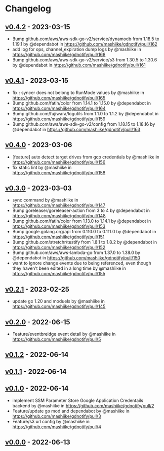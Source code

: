 # Changelog

## [v0.4.2](https://github.com/mashiike/gdnotify/compare/v0.4.1...v0.4.2) - 2023-03-15
- Bump github.com/aws/aws-sdk-go-v2/service/dynamodb from 1.18.5 to 1.19.1 by @dependabot in https://github.com/mashiike/gdnotify/pull/162
- add log for ops, channel_expiration dump logs by @mashiike in https://github.com/mashiike/gdnotify/pull/168
- Bump github.com/aws/aws-sdk-go-v2/service/s3 from 1.30.5 to 1.30.6 by @dependabot in https://github.com/mashiike/gdnotify/pull/161

## [v0.4.1](https://github.com/mashiike/gdnotify/compare/v0.4.0...v0.4.1) - 2023-03-15
- fix : syncer does not belong to RunMode values by @mashiike in https://github.com/mashiike/gdnotify/pull/165
- Bump github.com/fatih/color from 1.14.1 to 1.15.0 by @dependabot in https://github.com/mashiike/gdnotify/pull/164
- Bump github.com/fujiwara/logutils from 1.1.0 to 1.1.2 by @dependabot in https://github.com/mashiike/gdnotify/pull/159
- Bump github.com/aws/aws-sdk-go-v2/config from 1.18.15 to 1.18.16 by @dependabot in https://github.com/mashiike/gdnotify/pull/163

## [v0.4.0](https://github.com/mashiike/gdnotify/compare/v0.3.0...v0.4.0) - 2023-03-06
- [feature] auto detect target drives from gcp credentials by @mashiike in https://github.com/mashiike/gdnotify/pull/156
- fix static lint by @mashiike in https://github.com/mashiike/gdnotify/pull/158

## [v0.3.0](https://github.com/mashiike/gdnotify/compare/v0.2.1...v0.3.0) - 2023-03-03
- sync command by @mashiike in https://github.com/mashiike/gdnotify/pull/147
- Bump goreleaser/goreleaser-action from 3 to 4 by @dependabot in https://github.com/mashiike/gdnotify/pull/148
- Bump github.com/fatih/color from 1.13.0 to 1.14.1 by @dependabot in https://github.com/mashiike/gdnotify/pull/153
- Bump google.golang.org/api from 0.110.0 to 0.111.0 by @dependabot in https://github.com/mashiike/gdnotify/pull/151
- Bump github.com/stretchr/testify from 1.8.1 to 1.8.2 by @dependabot in https://github.com/mashiike/gdnotify/pull/152
- Bump github.com/aws/aws-lambda-go from 1.37.0 to 1.38.0 by @dependabot in https://github.com/mashiike/gdnotify/pull/150
- want to ignore change events due to being referenced, even though they haven't been edited in a long time by @mashiike in https://github.com/mashiike/gdnotify/pull/155

## [v0.2.1](https://github.com/mashiike/gdnotify/compare/v0.2.0...v0.2.1) - 2023-02-25
- update go 1.20 and moduels by @mashiike in https://github.com/mashiike/gdnotify/pull/145

## [v0.2.0](https://github.com/mashiike/gdnotify/compare/v0.1.2...v0.2.0) - 2022-06-15
- Feature/eventbreidge event detail by @mashiike in https://github.com/mashiike/gdnotify/pull/5

## [v0.1.2](https://github.com/mashiike/gdnotify/compare/v0.1.1...v0.1.2) - 2022-06-14

## [v0.1.1](https://github.com/mashiike/gdnotify/compare/v0.1.0...v0.1.1) - 2022-06-14

## [v0.1.0](https://github.com/mashiike/gdnotify/compare/v0.0.0...v0.1.0) - 2022-06-14
- implement SSM Parameter Store Google Application Credentails backend by @mashiike in https://github.com/mashiike/gdnotify/pull/2
- Feature/update go mod and dependabot by @mashiike in https://github.com/mashiike/gdnotify/pull/3
- Feature/s3 url config by @mashiike in https://github.com/mashiike/gdnotify/pull/4

## [v0.0.0](https://github.com/mashiike/gdnotify/commits/v0.0.0) - 2022-06-13
